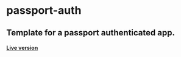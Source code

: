 # passport-auth
## Template for a passport authenticated app.
#### [Live version](https://passport-auth-69.herokuapp.com/)
